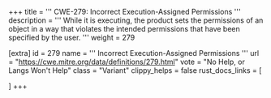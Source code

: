 +++
title = '''
CWE-279: Incorrect Execution-Assigned Permissions
'''
description	= '''
While it is executing, the product sets the permissions of an object in a way that violates the intended permissions that have been specified by the user.
'''
weight = 279

[extra]
id = 279
name = '''
Incorrect Execution-Assigned Permissions
'''
url = "https://cwe.mitre.org/data/definitions/279.html"
vote = "No Help, or Langs Won't Help"
class = "Variant"
clippy_helps = false
rust_docs_links = [
	
]
+++
